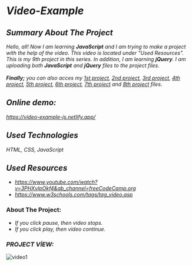 # *Video-Example*

## *Summary About The Project*
*Hello, all! 
Now I am learning <b>JavaScript</b> and I am trying to make a project with the help of the video. This video is located under "Used Resources".
This is my 9th project in this series.  In addition, I am learning <b>jQuery</b>. I am uploading both <b>JavaScript</b> and <b>jQuery</b> files to the project files.*<br><br>
*<b>Finally;</b>
you can also acces my [1st project](https://github.com/svvlcrkt/Simple-Color-Flipper), [2nd project](https://github.com/svvlcrkt/Counter-Example), [3rd project](https://github.com/svvlcrkt/Reviews-Example), [4th project](https://github.com/svvlcrkt/Responsive-Navbar-Example), [5th project](https://github.com/svvlcrkt/Sidebar-Example), [6th project](https://github.com/svvlcrkt/Modal-Example), [7th project](https://github.com/svvlcrkt/Questions-and-answers) and [8th project](https://github.com/svvlcrkt/Menu-Example) files*.

## *Online demo:*
*https://video-example-js.netlify.app/*

## *Used Technologies*
*HTML, CSS, JavaScript*

## *Used Resources*
* *https://www.youtube.com/watch?v=3PHXvlpOkf4&ab_channel=freeCodeCamp.org*
* *https://www.w3schools.com/tags/tag_video.asp*

### About The Project:
* *If you click pause, then video stops.*
* *If you click play, then video continue.*

### *PROJECT VİEW:*


![video1](https://user-images.githubusercontent.com/63058707/132302152-e042b850-00c7-4b84-a287-b83669e91f33.jpg)
